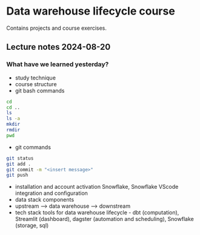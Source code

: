 # Data warehouse lifecycle course

Contains projects and course exercises.

## Lecture notes 2024-08-20

### What have we learned yesterday?

- study technique
- course structure
- git bash commands

```bash
cd
cd ..
ls
ls -a
mkdir
rmdir
pwd
```

- git commands

```bash
git status
git add . 
git commit -m "<insert message>"
git push
```

- installation and account activation Snowflake, Snowflake VScode integration and configuration
- data stack components
- upstream --> data warehouse --> downstream
- tech stack tools for data warehouse lifecycle - dbt (computation), Streamlit (dashboard), dagster (automation and scheduling), Snowflake (storage, sql)
